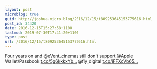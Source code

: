 ```yaml
---
layout: post
microblog: true
guid: http://joshua.micro.blog/2016/12/15/t809253645153775616.html
post_id: 34420
date: 2016-12-15T15:27:58+1100
lastmod: 2019-07-30T17:41:20+1100
type: post
url: /2016/12/15/t809253645153775616.html
---
```

Four years on and @eVent_cinemas still don't support @Apple Wallet/Passbook [t.co/5g6kkkxYb...](https://t.co/5g6kkkxYbr) @fly_digital [t.co/jFFXcVb65...](https://t.co/jFFXcVb65M)
